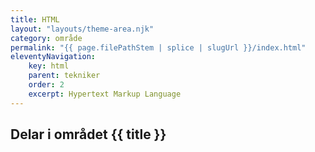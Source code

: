 ```yaml
---
title: HTML
layout: "layouts/theme-area.njk"
category: område
permalink: "{{ page.filePathStem | splice | slugUrl }}/index.html"
eleventyNavigation:
    key: html
    parent: tekniker
    order: 2
    excerpt: Hypertext Markup Language
---
```

## Delar i området {{ title }}